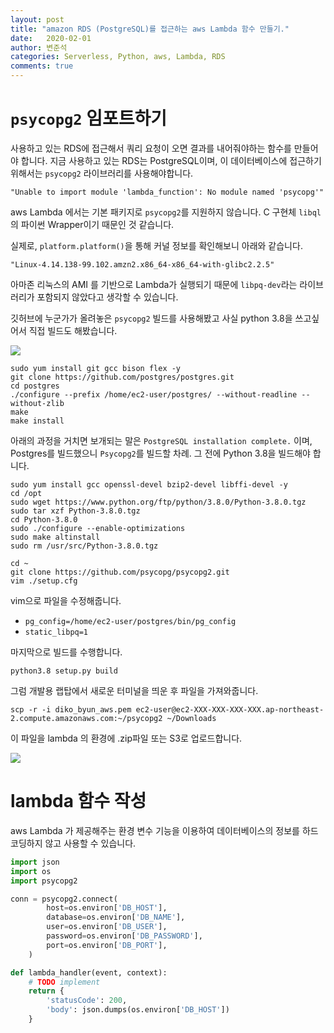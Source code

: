 ```yaml
---
layout: post
title: "amazon RDS (PostgreSQL)를 접근하는 aws Lambda 함수 만들기."
date:   2020-02-01
author: 변준석
categories: Serverless, Python, aws, Lambda, RDS
comments: true
---
```


# `psycopg2` 임포트하기
사용하고 있는 RDS에 접근해서 쿼리 요청이 오면 결과를 내어줘야하는 함수를 만들어야 합니다. 지금 사용하고 있는 RDS는 PostgreSQL이며, 이 데이터베이스에 접근하기 위해서는 `psycopg2` 라이브러리를 사용해야합니다. 

```
"Unable to import module 'lambda_function': No module named 'psycopg'"
```
aws Lambda 에서는 기본 패키지로 `psycopg2`를 지원하지 않습니다. C 구현체 `libql`의 파이썬 Wrapper이기 때문인 것 같습니다. 

실제로, `platform.platform()`을 통해 커널 정보를 확인해보니 아래와 같습니다.
```
"Linux-4.14.138-99.102.amzn2.x86_64-x86_64-with-glibc2.2.5"
```
아마존 리눅스의 AMI 를 기반으로 Lambda가 실행되기 때문에 `libpq-dev`라는 라이브러리가 포함되지 않았다고 생각할 수 있습니다.

깃허브에 누군가가 올려놓은 `psycopg2` 빌드를 사용해봤고 사실 python 3.8을 쓰고싶어서 직접 빌드도 해봤습니다. 

![](/assets/post_image/2020-02-06/ami.png)

```
sudo yum install git gcc bison flex -y
git clone https://github.com/postgres/postgres.git
cd postgres
./configure --prefix /home/ec2-user/postgres/ --without-readline --without-zlib
make
make install
```
아래의 과정을 거치면 보개되는 말은 `PostgreSQL installation complete.` 이며, Postgres를 빌드했으니 `Psycopg2`를 빌드할 차례. 그 전에 Python 3.8을 빌드해야 합니다.
```
sudo yum install gcc openssl-devel bzip2-devel libffi-devel -y
cd /opt
sudo wget https://www.python.org/ftp/python/3.8.0/Python-3.8.0.tgz
sudo tar xzf Python-3.8.0.tgz
cd Python-3.8.0
sudo ./configure --enable-optimizations
sudo make altinstall
sudo rm /usr/src/Python-3.8.0.tgz
```

```
cd ~
git clone https://github.com/psycopg/psycopg2.git
vim ./setup.cfg
```
vim으로 파일을 수정해줍니다.
* `pg_config=/home/ec2-user/postgres/bin/pg_config`
* `static_libpq=1`

마지막으로 빌드를 수행합니다.
```
python3.8 setup.py build
```

그럼 개발용 랩탑에서 새로운 터미널을 띄운 후 파일을 가져와줍니다.
```
scp -r -i diko_byun_aws.pem ec2-user@ec2-XXX-XXX-XXX-XXX.ap-northeast-2.compute.amazonaws.com:~/psycopg2 ~/Downloads
```

이 파일을 lambda 의 환경에 .zip파일 또는 S3로 업로드합니다.

![](/assets/post_image/2020-02-06/lambda.png)

# lambda 함수 작성
aws Lambda 가 제공해주는 환경 변수 기능을 이용하여 데이터베이스의 정보를 하드코딩하지 않고 사용할 수 있습니다.

```python
import json
import os
import psycopg2

conn = psycopg2.connect(
        host=os.environ['DB_HOST'],
        database=os.environ['DB_NAME'],
        user=os.environ['DB_USER'],
        password=os.environ['DB_PASSWORD'],
        port=os.environ['DB_PORT'],
    )

def lambda_handler(event, context):
    # TODO implement
    return {
        'statusCode': 200,
        'body': json.dumps(os.environ['DB_HOST'])
    }
```


